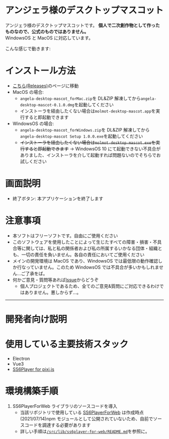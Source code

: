 # アンジェラ様のデスクトップマスコット

アンジェラ様のデスクトップマスコットです。
**個人で二次創作物として作ったものなので、公式のものではありません。**  
WindowsOS と MacOS に対応しています。

こんな感じで動きます:

<!-- ![デモ動画GIF]([gifURL] "デモ") -->

# インストール方法

- [こちら(Releases)](https://github.com/aik0aaac/angela-desktopMascot/releases)のページに移動
- MacOS の場合:
  - `angela-desktop-mascot_forMac.zip`を DL&ZIP 解凍してから`angela-desktop-mascot-0.1.0.dmg`を起動してください
  - インストーラを経由したくない場合は`molmot-desktop-mascot.app`を実行すると即起動できます
- WindowsOS の場合:
  - `angela-desktop-mascot_forWindows.zip`を DL&ZIP 解凍してから`angela-desktop-mascot Setup 1.0.0.exe`を起動してください
  - ~~インストーラを経由したくない場合は`molmot-desktop-mascot.exe`を実行すると即起動できます~~ → WindowsOS 10 にて起動できない不具合がありました、インストーラを介して起動すれば問題ないのでそちらでお試しください

# 画面説明

<!-- ![説明用画像]([説明画像URL] "説明") -->

- 終了ボタン: 本アプリケーションを終了します

# 注意事項

- 本ソフトはフリーソフトです。自由にご使用ください
- このソフトウェアを使用したことによって生じたすべての障害・損害・不具合等に関しては、私と私の関係者および私の所属するいかなる団体・組織とも、一切の責任を負いません。各自の責任においてご使用ください
- メインの開発環境は MacOS であり、WindowsOS では最低限の動作確認しか行なっていません。このため WindowsOS では不具合が多いかもしれません…ご了承をば。
- 何かご意見・質問等あれば[Issue](https://github.com/aik0aaac/angela-desktopMascot/issues)からどうぞ
  - 個人プロジェクトであるため、全てのご意見&質問にご対応できるわけではありません。悪しからず…。

---

# 開発者向け説明

# 使用している主要技術スタック

- Electron
- Vue3
- [SS6Player for pixi.js](https://github.com/SpriteStudio/SS6PlayerForWeb/tree/master/packages/ss6player-pixi)

# 環境構築手順

1. SS6PlayerForWeb ライブラリのソースコードを導入
   - 当該リポジトリで使用している [SS6PlayerForWeb](https://github.com/SpriteStudio/SS6PlayerForWeb) は作成時点(2021/07/14)npm モジュールとして公開されていないため、自前でソースコードを調達する必要があります
   - 詳しい手順は[`/src/lib/ss6player-for-web/README.md`](https://github.com/aik0aaac/angela-desktopMascot/src/lib/ss6player-for-web/README.md)を参照に。
